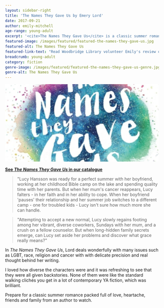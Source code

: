 ```yaml
---
layout: sidebar-right
title: 'The Names They Gave Us by Emery Lord'
date: 2017-09-21
author: emily-mitchell
age-range: young-adult
excerpt: '<cite>The Names They Gave Us</cite> is a classic summer romance packed full of love, heartache, friends and family from an author to watch.'
featured-image: /images/featured/featured-the-names-they-gave-us.jpg
featured-alt: The Names They Gave Us
featured-link-text: "Read Woodbridge Library volunteer Emily's review of <cite>The Names They Gave Us</cite>, by Emery Lord."
breadcrumb: young-adult
category: fiction
genre-image: /images/featured/featured-the-names-they-gave-us-genre.jpg
genre-alt: The Names They Gave Us
---
```


![The Names They Gave Us](/images/featured/featured-the-names-they-gave-us.jpg)

**[See <cite>The Names They Gave Us</cite> in our catalogue](https://suffolk.spydus.co.uk/cgi-bin/spydus.exe/ENQ/OPAC/BIBENQ?BRN=2160775)**

> "Lucy Hansson was ready for a perfect summer with her boyfriend, working at her childhood Bible camp on the lake and spending quality time with her parents. But when her mum's cancer reappears, Lucy falters - in her faith and in her ability to cope. When her boyfriend 'pauses' their relationship and her summer job switches to a different camp - one for troubled kids - Lucy isn't sure how much more she can handle.

> "Attempting to accept a new normal, Lucy slowly regains footing among her vibrant, diverse coworkers, Sundays with her mum, and a crush on a fellow counselor. But when long-hidden family secrets emerge, can Lucy set aside her problems and discover what grace really means?"

In <cite>The Names They Gave Us</cite>, Lord deals wonderfully with many issues such as LGBT, race, religion and cancer with with delicate precision and real thought behind her writing.

I loved how diverse the characters were and it was refreshing to see that they were all given backstories. None of them were like the standard walking clichés you get in a lot of contemporary YA fiction, which was brilliant.

Prepare for a classic summer romance packed full of love, heartache, friends and family from an author to watch.
